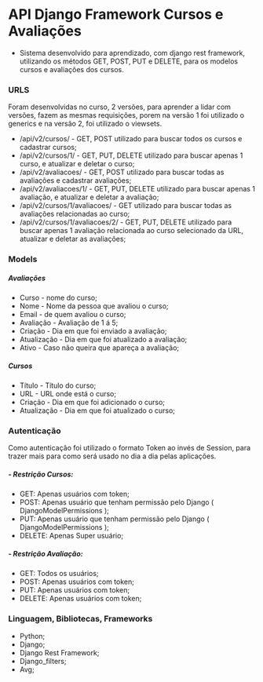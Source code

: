 # API Django Framework Cursos e Avaliações


- Sistema desenvolvido para aprendizado, com django rest framework, utilizando os métodos GET, POST, PUT e DELETE, para os modelos cursos e avaliações dos cursos.

### URLS
Foram desenvolvidas no curso, 2 versões, para aprender a lidar com versões, fazem as mesmas requisições, porem na versão 1 foi utilizado o generics e na versão 2, foi utilizado o viewsets. 


* /api/v2/cursos/ - GET, POST utilizado para buscar todos os cursos e cadastrar cursos;
* /api/v2/cursos/1/ - GET, PUT, DELETE utilizado para buscar apenas 1 curso, e atualizar e deletar o curso; 
* /api/v2/avaliacoes/ - GET, POST utilizado para buscar todas as avaliações e cadastrar avaliações;
* /api/v2/avaliacoes/1/ - GET, PUT, DELETE utilizado para buscar apenas 1 avaliação, e atualizar e deletar a avaliação;  
* /api/v2/cursos/1/avaliacoes/ - GET utilizado para buscar todas as avaliações relacionadas ao curso;
* /api/v2/cursos/1/avaliacoes/2/ - GET, PUT, DELETE utilizado para buscar apenas 1 avaliação relacionada ao curso selecionado da URL, atualizar e deletar as avaliações;


### Models

##### Avaliações
* Curso - nome do curso;
* Nome - Nome da pessoa que avaliou o curso;
* Email - de quem avaliou o curso;
* Avaliação - Avaliação de 1 á 5;
* Criação - Dia em que foi enviado a avaliação;
* Atualização - Dia em que foi atualizado a avaliação;
* Ativo - Caso não queira que apareça a avaliação;

##### Cursos
* Título - Título do curso;
* URL - URL onde está o curso;
* Criação - Dia em que foi adicionado o curso;
* Atualização - Dia em que foi atualizado o curso;


### Autenticação
Como autenticação foi utilizado o formato Token ao invés de Session, para trazer mais para como será usado no dia a dia pelas aplicações.

##### - Restrição Cursos: 
* GET: Apenas usuários com token;
* POST: Apenas usuário que tenham permissão pelo Django ( DjangoModelPermissions );
* PUT: Apenas usuário que tenham permissão pelo Django ( DjangoModelPermissions );
* DELETE: Apenas Super usuário;

##### - Restrição Avaliação: 
* GET: Todos os usuários;
* POST: Apenas usuários com token;
* PUT: Apenas usuários com token;
* DELETE: Apenas usuários com token;

### Linguagem, Bibliotecas, Frameworks
* Python;
* Django;
* Django Rest Framework;
* Django_filters;
* Avg;
